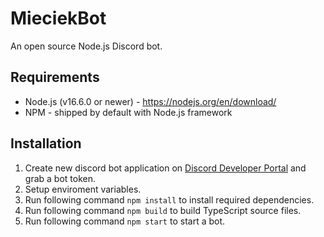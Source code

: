 # MieciekBot
An open source Node.js Discord bot.

## Requirements
- Node.js (v16.6.0 or newer) - https://nodejs.org/en/download/
- NPM - shipped by default with Node.js framework

## Installation
1. Create new discord bot application on [Discord Developer Portal](https://discordapp.com/developers/applications) and grab a bot token.
2. Setup enviroment variables.
3. Run following command ```npm install``` to install required dependencies.
4. Run following command ```npm build``` to build TypeScript source files.
5. Run following command ```npm start``` to start a bot.